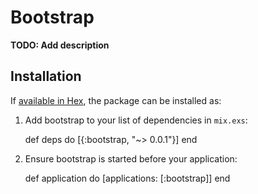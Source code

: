 # Bootstrap

**TODO: Add description**

## Installation

If [available in Hex](https://hex.pm/docs/publish), the package can be installed as:

  1. Add bootstrap to your list of dependencies in `mix.exs`:

        def deps do
          [{:bootstrap, "~> 0.0.1"}]
        end

  2. Ensure bootstrap is started before your application:

        def application do
          [applications: [:bootstrap]]
        end

